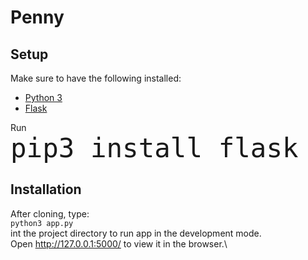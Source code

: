 # Penny

## Setup 
Make sure to have the following installed:
- [Python 3](https://www.python.org/downloads/)
- [Flask](https://flask.palletsprojects.com/en/1.1.x/installation/)

Run\
<span style="font-size:50px;">`pip3 install flask`</span>


## Installation
After cloning, type:\
`python3 app.py`\
int the project directory to run app in the development mode.\
Open http://127.0.0.1:5000/ to view it in the browser.\
